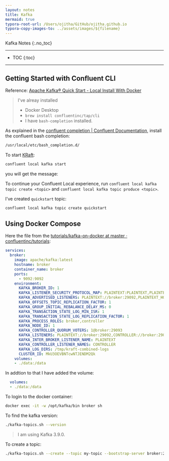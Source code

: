 ```yaml
---
layout: notes 
title: Kafka
mermaid: true
typora-root-url: /Users/ojitha/GitHub/ojitha.github.io
typora-copy-images-to: ../assets/images/${filename}
---
```


Kafka Notes
{:.no_toc}

---

* TOC
{:toc}

---

## Getting Started with Confluent CLI
Reference: [Apache Kafka® Quick Start - Local Install With Docker](https://developer.confluent.io/quickstart/kafka-local/)


> I've alreay installed
> - Docker Desktop
> - `brew install confluentinc/tap/cli`
> - I have `bash-completion` installed. 

As explained in the [confluent completion | Confluent Documentation](https://docs.confluent.io/confluent-cli/current/command-reference/confluent_completion.html), install the confluent bash completion:

```bash
/usr/local/etc/bash_completion.d/
```

To start [KRaft](https://developer.confluent.io/learn/kraft/):

```bash
confluent local kafka start
```

you will get the message:

To continue your Confluent Local experience, run `confluent local kafka topic create <topic>` and `confluent local kafka topic produce <topic>`.

I've created `quickstart` topic:
```bash
confluent local kafka topic create quickstart
```

## Using Docker Compose

Here the file from the [tutorials/kafka-on-docker at master · confluentinc/tutorials](https://github.com/confluentinc/tutorials/tree/master/kafka-on-docker):

```yml
services:
  broker:
    image: apache/kafka:latest
    hostname: broker
    container_name: broker
    ports:
      - 9092:9092
    environment:
      KAFKA_BROKER_ID: 1
      KAFKA_LISTENER_SECURITY_PROTOCOL_MAP: PLAINTEXT:PLAINTEXT,PLAINTEXT_HOST:PLAINTEXT,CONTROLLER:PLAINTEXT
      KAFKA_ADVERTISED_LISTENERS: PLAINTEXT://broker:29092,PLAINTEXT_HOST://localhost:9092
      KAFKA_OFFSETS_TOPIC_REPLICATION_FACTOR: 1
      KAFKA_GROUP_INITIAL_REBALANCE_DELAY_MS: 0
      KAFKA_TRANSACTION_STATE_LOG_MIN_ISR: 1
      KAFKA_TRANSACTION_STATE_LOG_REPLICATION_FACTOR: 1
      KAFKA_PROCESS_ROLES: broker,controller
      KAFKA_NODE_ID: 1
      KAFKA_CONTROLLER_QUORUM_VOTERS: 1@broker:29093
      KAFKA_LISTENERS: PLAINTEXT://broker:29092,CONTROLLER://broker:29093,PLAINTEXT_HOST://0.0.0.0:9092
      KAFKA_INTER_BROKER_LISTENER_NAME: PLAINTEXT
      KAFKA_CONTROLLER_LISTENER_NAMES: CONTROLLER
      KAFKA_LOG_DIRS: /tmp/kraft-combined-logs
      CLUSTER_ID: MkU3OEVBNTcwNTJENDM2Qk
    volumes:
    - ./data:/data      
```

In addtion to that I have added the volume:
```yml
  volumes:
  - ./data:/data
```

To login to the docker container:

```bash
docker exec -it -w /opt/kafka/bin broker sh
```
To find the kafka version:

```bash
./kafka-topics.sh --version
```
> I am using Kafka 3.9.0.

To create a topic:

```bash
./kafka-topics.sh --create --topic my-topic --bootstrap-server broker:29092
```
